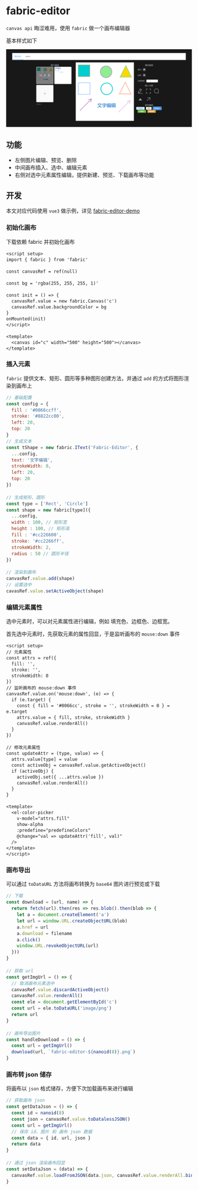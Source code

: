 # fabric-editor


`canvas api` 晦涩难用，使用 `fabric` 做一个画布编辑器

基本样式如下

![fabric-editor](images/fabric-editor.png)


## 功能

- 左侧图片编辑、预览、删除
- 中间画布插入、选中、编辑元素
- 右侧对选中元素属性编辑，提供新建、预览、下载画布等功能


## 开发

本文对应代码使用 `vue3` 做示例，详见 [fabric-editor-demo](https://gitee.com/lafen/fabric-editor-demo)

### 初始化画布

下载依赖 fabric 并初始化画布

```vue
<script setup>
import { fabric } from 'fabric'

const canvasRef = ref(null)

const bg = 'rgba(255, 255, 255, 1)'

const init = () => {
  canvasRef.value = new fabric.Canvas('c')
  canvasRef.value.backgroundColor = bg
}
onMounted(init)
</script>

<template>
  <canvas id="c" width="500" height="500"></canvas>
</template>
```


### 插入元素

`fabric` 提供文本、矩形、圆形等多种图形创建方法，并通过 `add` 的方式将图形渲染到画布上

```js
// 基础配置
const config = {
  fill : '#0066ccff',
  stroke: '#8822cc00',
  left: 20,
  top: 20
}
// 生成文本
const tShape = new fabric.IText('Fabric-Editor', {
  ...config,
  text: '文字编辑',
  strokeWidth: 0,
  left: 20,
  top: 20
})

// 生成矩形、圆形
const type = ['Rect', 'Circle']
const shape = new fabric[type]({
  ...config,
  width : 100, // 矩形宽
  height : 100, // 矩形高
  fill : '#cc226600',
  stroke: '#cc2266ff',
  strokeWidth: 2,
  radius : 50 // 圆形半径
})

// 渲染到画布
canvasRef.value.add(shape)
// 设置选中
cavasRef.value.setActiveObject(shape)
```


### 编辑元素属性

选中元素时，可以对元素属性进行编辑，例如 填充色、边框色、边框宽。

首先选中元素时，先获取元素的属性回显，于是监听画布的 `mouse:down` 事件

```vue
<script setup>
// 元素属性
const attrs = ref({
  fill: '',
  stroke: '',
  strokeWidth: 0
})
// 监听画布的 mouse:down 事件
canvasRef.value.on('mouse:down', (e) => {
  if (e.target) {
    const { fill = '#0066cc', stroke = '', strokeWidth = 0 } = e.target
    attrs.value = { fill, stroke, strokeWidth }
    canvasRef.value.renderAll()
  }
})

// 修改元素属性
const updateAttr = (type, value) => {
  attrs.value[type] = value
  const activeObj = canvasRef.value.getActiveObject()
  if (activeObj) {
    activeObj.set({ ...attrs.value })
    canvasRef.value.renderAll()
  }
}

<template>
  <el-color-picker
    v-model="attrs.fill"
    show-alpha
    :predefine="predefineColors"
    @change="val => updateAttr('fill', val)"
  />
</template>
</script>
```


### 画布导出

可以通过 `toDataURL` 方法将画布转换为 `base64` 图片进行预览或下载

```js
// 下载
const download = (url, name) => {
  return fetch(url).then(res => res.blob().then(blob => {
    let a = document.createElement('a')
    let url = window.URL.createObjectURL(blob)
    a.href = url
    a.download = filename
    a.click()
    window.URL.revokeObjectURL(url)
  }))
}

// 获取 url
const getImgUrl = () => {
  // 取消画布元素选中
  canvasRef.value.discardActiveObject()
  canvasRef.value.renderAll()
  const ele = document.getElementById('c')
  const url = ele.toDataURL('image/png')
  return url
}

// 画布导出图片
const handleDownload = () => {
  const url = getImgUrl()
  download(url, `fabric-editor-${nanoid(8)}.png`)
}
```

### 画布转 json 储存

将画布以 `json` 格式储存，方便下次加载画布来进行编辑

```js
// 获取画布 json
const getDataJson = () => {
  const id = nanoid(8)
  const json = canvasRef.value.toDatalessJSON()
  const url = getImgUrl()
  // 保存 id、图片 和 画布 json 数据
  const data = { id, url, json }
  return data
}

// 通过 json 渲染画布回显
const setDataJson = (data) => {
  canvasRef.value.loadFromJSON(data.json, canvasRef.value.renderAll.bind(canvasRef.value))
}
```


